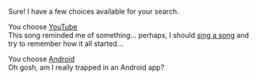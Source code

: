 Sure! I have a few choices available for your search.

You choose [YouTube](https://www.youtube.com/watch?v=NSkycYIUnLg)  
This song reminded me of something... 
perhaps, I should [sing a song](../../../sing/sing.md) and try to remember how it all started...

You choose [Android](https://material.uplabs.com/posts/android-marshmallow)  
Oh gosh, am I really trapped in an Android app?
